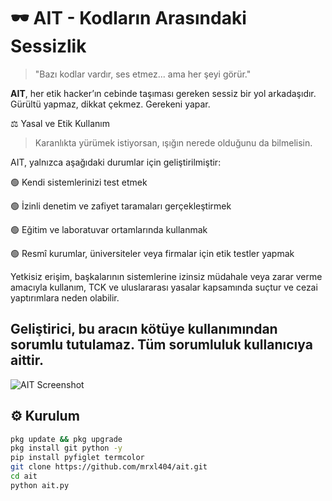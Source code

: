 # 🕶️ AIT - Kodların Arasındaki Sessizlik

> "Bazı kodlar vardır, ses etmez... ama her şeyi görür."

**AIT**, her etik hacker’ın cebinde taşıması gereken sessiz bir yol arkadaşıdır.  
Gürültü yapmaz, dikkat çekmez. Gerekeni yapar.

⚖️ Yasal ve Etik Kullanım

> Karanlıkta yürümek istiyorsan, ışığın nerede olduğunu da bilmelisin.



AIT, yalnızca aşağıdaki durumlar için geliştirilmiştir:

🟢 Kendi sistemlerinizi test etmek

🟢 İzinli denetim ve zafiyet taramaları gerçekleştirmek

🟢 Eğitim ve laboratuvar ortamlarında kullanmak

🟢 Resmî kurumlar, üniversiteler veya firmalar için etik testler yapmak


Yetkisiz erişim, başkalarının sistemlerine izinsiz müdahale veya zarar verme amacıyla kullanım,
TCK ve uluslararası yasalar kapsamında suçtur ve cezai yaptırımlara neden olabilir.

Geliştirici, bu aracın kötüye kullanımından sorumlu tutulamaz.
Tüm sorumluluk kullanıcıya aittir.
---
![AIT Screenshot](https://private-user-images.githubusercontent.com/220972745/467236123-9f6ebece-f797-498c-a524-5c1c5abfadba.jpg)
## ⚙️ Kurulum

```bash
pkg update && pkg upgrade
pkg install git python -y
pip install pyfiglet termcolor
git clone https://github.com/mrxl404/ait.git
cd ait
python ait.py
